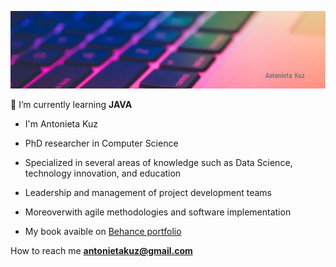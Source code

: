 
![](assets/portada.png)

 🌱 I’m currently learning **JAVA**

- I'm Antonieta Kuz

- PhD researcher in Computer Science
- Specialized in several areas of knowledge such as Data Science, technology innovation, and education
- Leadership and management of project development teams 
- Moreoverwith agile methodologies and software implementation
- My book avaible on [Behance portfolio](https://https://books.google.com.ar/books?id=G9qLDwAAQBAJ&printsec=frontcover&redir_esc=y#v=onepage&q&f=false)

How to reach me **antonietakuz@gmail.com**




